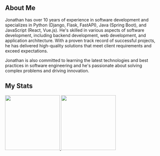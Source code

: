 ## About Me

Jonathan has over 10 years of experience in software development and specializes in Python (Django, Flask, FastAPI), Java (Spring Boot), and JavaScript (React, Vue.js). He's skilled in various aspects of software development, including backend development, web development, and application architecture. With a proven track record of successful projects, he has delivered high-quality solutions that meet client requirements and exceed expectations.

Jonathan is also committed to learning the latest technologies and best practices in software engineering and he's passionate about solving complex problems and driving innovation.

## My Stats
<p>
<a href="https://github.com/jonmzeiset">
  <img height="180em" src="https://github-readme-stats-eight-theta.vercel.app/api?username=smiledev1230&show_icons=true&theme=algolia&include_all_commits=true&count_private=true"/>
  <img height="180em" src="https://github-readme-stats-eight-theta.vercel.app/api/top-langs/?username=jonmzeiset&layout=compact&langs_count=8&theme=algolia"/>
</a>
</p>
